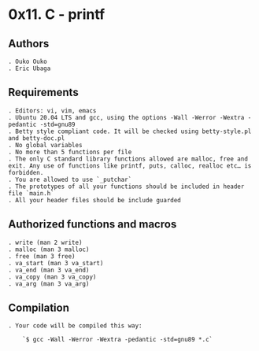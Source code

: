 # 0x11. C - printf 

## Authors

	. Ouko Ouko
	. Eric Ubaga

## Requirements

	. Editors: vi, vim, emacs
	. Ubuntu 20.04 LTS and gcc, using the options -Wall -Werror -Wextra -pedantic -std=gnu89
	. Betty style compliant code. It will be checked using betty-style.pl and betty-doc.pl
	. No global variables
	. No more than 5 functions per file
	. The only C standard library functions allowed are malloc, free and exit. Any use of functions like printf, puts, calloc, realloc etc… is forbidden.
	. You are allowed to use `_putchar`
	. The prototypes of all your functions should be included in header file `main.h`
	. All your header files should be include guarded

## Authorized functions and macros

	. write (man 2 write)
	. malloc (man 3 malloc)
	. free (man 3 free)
	. va_start (man 3 va_start)
	. va_end (man 3 va_end)
	. va_copy (man 3 va_copy)
	. va_arg (man 3 va_arg)

## Compilation

	. Your code will be compiled this way:

		`$ gcc -Wall -Werror -Wextra -pedantic -std=gnu89 *.c`


